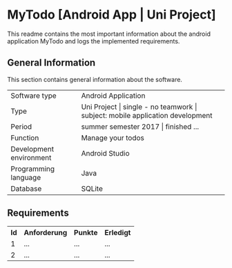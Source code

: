 # MyTodo [Android App | Uni Project]

<p>
This readme contains the most important information about the android application MyTodo and logs the implemented requirements.
</p>

<h2><b>General Information</b></h2>

<p>
This section contains general information about the software.
</p>
<table>
  <tr>
    <td>Software type</td>
    <td>Android Application</td>
  </tr>
  <tr>
    <td>Type</td>
    <td>Uni Project | single - no teamwork | subject: mobile application development</td>
   <tr>
    <td>Period</td>
    <td>summer semester 2017 | finished ...</td>
   <tr>
    <td>Function</td>
    <td>Manage your todos</td>
  </tr>
  <tr>
    <td>Development environment</td>
    <td>Android Studio</td>
  </tr>
   <tr>
    <td>Programming language</td>
    <td>Java</td>
  </tr>
  <tr>
    <td>Database</td>
    <td>SQLite</td>
  </tr>
</table>


<h2><b>Requirements</b></h2></ul>
<table>
  <tr>
    <th>Id</th>
    <th>Anforderung</th>
    <th>Punkte</th>
    <th>Erledigt</th>
  </tr>
  <tr>
    <td>1</td>
    <td>...</td>
    <td>...</td>
    <td>...</td>
  </tr>
  <tr>
    <td>2</td>
    <td>...</td>
    <td>...</td>
    <td>...</td>
   <tr>
 
</table>
